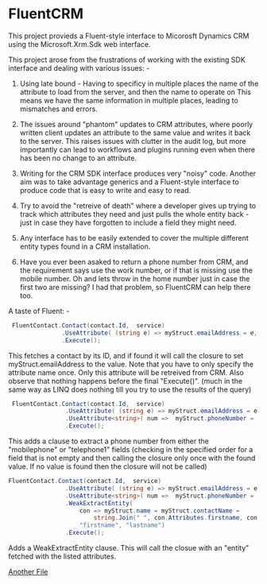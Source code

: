 # FluentCRM
This project provieds a Fluent-style interface to Micorosft Dynamics CRM using the Microsoft.Xrm.Sdk web interface.

This project arose from the frustrations of working with the existing SDK interface and dealing with various issues: -

1) Using late bound - Having to specificy in multiple places the name of the attribute to load from the server, and then the name to operate on
   This means we have the same information in multiple places, leading to mismatches and errors.
   
2) The issues around "phantom" updates to CRM attributes, where poorly written client updates an attribute to the same value and writes it back 
   to the server. This raises issues with clutter in the audit log, but more importantly can lead to workflows and plugins running even when there
   has been no change to an attribute.

3) Writing for the CRM SDK interface produces very "noisy" code. Another aim was to take advantage generics and a Fluent-style interface to produce code that is easy to write and easy to read.

4) Try to avoid the "retreive of death" where a developer gives up trying to track which attributes they need and just pulls the whole entity back - just in case they have forgotten to include a field they might need.

5) Any interface has to be easily extended to cover the multiple different entity types found in a CRM installation.

6) Have you ever been asaked to return a phone number from CRM, and the requirement says use the work number, or if that is missing use the mobile number. Oh and lets throw in the home number just in case the first two are missing? I had that problem, so FluentCRM can help there too.

A taste of Fluent: -

```C#
 FluentContact.Contact(contact.Id,  service)
               .UseAttribute( (string e) => myStruct.emailAddress = e, "emailaddress1")
               .Execute();
```

This fetches a contact by its ID, and if found it will call the closure to set myStruct.emailAddress to the value.
Note that you have to only specify the attribute name once. Only this attribute will be retreived from CRM.
Also observe that nothing happens before the final "Execute()". (much in the same way as LINQ does nothing till you try to use the results of the query)

```C#
 FluentContact.Contact(contact.Id,  service)
                .UseAttribute( (string e) => myStruct.emailAddress = e, "emailaddress1")
                .UseAttribute<string>( num =>  myStruct.phoneNumber =  num, "mobilephone", "telephone1" )
                .Execute();
```

This adds a clause to extract a phone number from either the "mobilephone" or "telephone1" fields (checking in the specified order for a field that is not empty and then calling the closure only once with the found value. If no value is found then the closure will not be called)

```C#
FluentContact.Contact(contact.Id,  service)
                .UseAttribute( (string e) => myStruct.emailAddress = e, "emailaddress1")
                .UseAttribute<string>( num =>  myStruct.phoneNumber =  num, "mobilephone", "telephone1" )
                .WeakExtractEntity(
                    con => myStruct.name = myStruct.contactName =
                        string.Join(" ", con.Attributes.firstname, con.Attributes.lastname),
                    "firstname", "lastname")
                .Execute();
```

Adds a WeakExtractEntity clause. This will call the closue with an "entity" fetched with the listed attributes.

[Another File](another.md)
